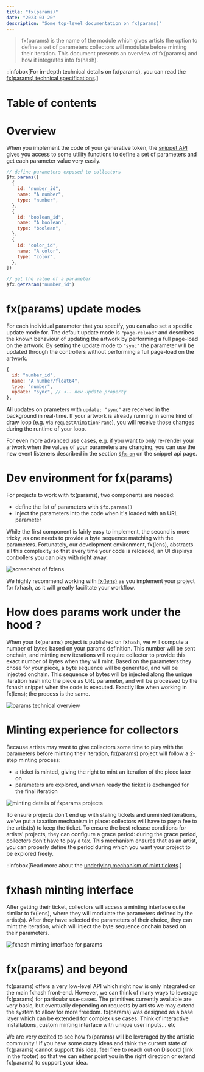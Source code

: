 ```yaml
---
title: "fx(params)"
date: "2023-03-20"
description: "Some top-level documentation on fx(params)"
---
```


> fx(params) is the name of the module which gives artists the option to define a set of parameters collectors will modulate before minting their iteration. This document presents an overview of fx(params) and how it integrates into fx(hash).

::infobox[For in-depth technical details on fx(params), you can read the [fx(params) technical specifications](/doc/artist/snippet-api#fxparams).]

# Table of contents

# Overview

When you implement the code of your generative token, the [snippet API](/doc/artist/snippet-api) gives you access to some utility functions to define a set of parameters and get each parameter value very easily.

```js
// define parameters exposed to collectors
$fx.params([
  {
    id: "number_id",
    name: "A number",
    type: "number",
  },
  {
    id: "boolean_id",
    name: "A boolean",
    type: "boolean",
  },
  {
    id: "color_id",
    name: "A color",
    type: "color",
  },
])

// get the value of a parameter
$fx.getParam("number_id")
```

# fx(params) update modes

For each individual parameter that you specify, you can also set a specific update mode for. The default update mode is `"page-reload"` and describes the known behaviour of updating the artwork by performing a full page-load on the artwork. By setting the update mode to `"sync"` the parameter will be updated through the controllers without performing a full page-load on the artwork.

```js
{
  id: "number_id",
  name: "A number/float64",
  type: "number",
  update: "sync", // <-- new update property
},
```

All updates on prameters with `update: "sync"` are received in the background in real-time. If your artwork is already running in some kind of draw loop (e.g. via `requestAnimationFrame`), you will receive those changes during the runtime of your loop.

For even more advanced use cases, e.g. if you want to only re-render your artwork when the values of your parameters are changing, you can use the new event listeners described in the section [`$fx.on`](/doc/artist/snippet-api#fxoneventid-handler-ondone) on the snippet api page. 

# Dev environment for fx(params)

For projects to work with fx(params), two components are needed:

- define the list of parameters with `$fx.params()`
- inject the parameters into the code when it's loaded with an URL parameter

While the first component is fairly easy to implement, the second is more tricky, as one needs to provide a byte sequence matching with the parameters. Fortunately, our development environment, fx(lens), abstracts all this complexity so that every time your code is reloaded, an UI displays controllers you can play with right away.

![screenshot of fxlens](/images/doc/artist/lens/lens-1.png)

We highly recommend working with [fx(lens)](/doc/artist/fxlens) as you implement your project for fxhash, as it will greatly facilitate your workflow.

# How does params work under the hood ?

When your fx(params) project is published on fxhash, we will compute a number of bytes based on your params definition. This number will be sent onchain, and minting new iterations will require collector to provide this exact number of bytes when they will mint. Based on the parameters they chose for your piece, a byte sequence will be generated, and will be injected onchain. This sequence of bytes will be injected along the unique iteration hash into the piece as URL parameter, and will be processed by the fxhash snippet when the code is executed. Exactly like when working in fx(lens); the process is the same.

![params technical overview](/images/doc/artist/fxparams/params-technical-overview.png)

# Minting experience for collectors

Because artists may want to give collectors some time to play with the parameters before minting their iteration, fx(params) project will follow a 2-step minting process:

- a ticket is minted, giving the right to mint an iteration of the piece later on
- parameters are explored, and when ready the ticket is exchanged for the final iteration

![minting details of fxparams projects](/images/doc/artist/fxparams/tickets.png)

To ensure projects don't end up with staling tickets and unminted iterations, we've put a taxation mechanism in place: collectors will have to pay a fee to the artist(s) to keep the ticket. To ensure the best release conditions for artists' projects, they can configure a grace period: during the grace period, collectors don't have to pay a tax. This mechanism ensures that as an artist, you can properly define the period during which you want your project to be explored freely.

::infobox[Read more about the [underlying mechanism of mint tickets](/doc/collect/fxparams-mint-tickets#the-mint-ticket-mechanism).]

# fxhash minting interface

After getting their ticket, collectors will access a minting interface quite similar to fx(lens), where they will modulate the parameters defined by the artist(s). After they have selected the parameters of their choice, they can mint the iteration, which will inject the byte sequence onchain based on their parameters.

![fxhash minting interface for params](/images/doc/artist/fxparams/mint-interface.png)

# fx(params) and beyond

fx(params) offers a very low-level API which right now is only integrated on the main fxhash front-end. However, we can think of many ways to leverage fx(params) for particular use-cases. The primitives currently available are very basic, but eventually depending on requests by artists we may extend the system to allow for more freedom. fx(params) was designed as a base layer which can be extended for complex use cases. Think of interactive installations, custom minting interface with unique user inputs... etc

We are very excited to see how fx(params) will be leveraged by the artistic community ! If you have some crazy ideas and think the current state of fx(params) cannot support this idea, feel free to reach out on Discord (link in the footer) so that we can either point you in the right direction or extend fx(params) to support your idea.
